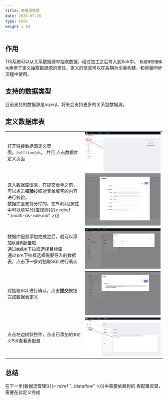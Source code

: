 ```yaml
---
title: 数据源管理
date: 2020-07-26
type: book
weight : 10
---
```

## 作用

TIS系统可以从关系数据源中抽取数据，经过加工之后导入到Solr中。 `数据源管理模块`承担了定义抽取数据源的责任，定义的信息可以在后期为全量构建，和增量同步流程中使用。

## 支持的数据类型

目前支持的数据源是mysql，将来会支持更多的关系型数据源。

## 定义数据库表


|||
|----|---|
| 打开链接数据源定义页面，`/offline/ds`， 并且 点击数据库定义页面| <img src="op-ds-define.png" /> |
| 录入数据库信息，在提交表单之前，可以点击**校验**按钮对表单填写的内容进行校验，<br> 数据库是支持分库的，在`节点描述`属性中可以填写[分库规则]({{< relref "./multi-ds-rule.md" >}})| <img src="add-ds.png" />|
| 数据库配置添加完成之后，就可以添加`数据表`配置啦<br>通过`数据库`下拉框选择目标库<br>通过`表名`下拉框选择需要导入的数据表，点击**下一步**对抽取SQL进行确认 | ![](add-table.png) |
| 对抽取SQL进行确认，点击**提交**按钮完成数据表定义 |![](table-sql-confirm.png)|
| 点击左边树状控件，点击已添加的`表定义节点`查看表配置 |![](table-config-view.png)|

## 总结

在下一步[数据流管理]({{< relref "../dataflow" >}})中需要依赖到的 表配置资源，需要在此定义完成



